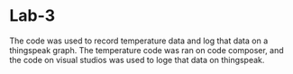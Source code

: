 # Lab-3

The code was used to record temperature data and log that data on a thingspeak graph. The temperature code was ran on code composer, and the code on visual studios was used to loge that data on thingspeak.
